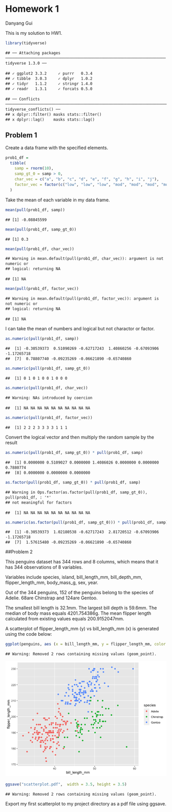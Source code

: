 Homework 1
================
Danyang Gui

This is my solution to HW1.

``` r
library(tidyverse)
```

    ## ── Attaching packages ────────────────────────────────────────────────────────────────────── tidyverse 1.3.0 ──

    ## ✓ ggplot2 3.3.2     ✓ purrr   0.3.4
    ## ✓ tibble  3.0.3     ✓ dplyr   1.0.2
    ## ✓ tidyr   1.1.2     ✓ stringr 1.4.0
    ## ✓ readr   1.3.1     ✓ forcats 0.5.0

    ## ── Conflicts ───────────────────────────────────────────────────────────────────────── tidyverse_conflicts() ──
    ## x dplyr::filter() masks stats::filter()
    ## x dplyr::lag()    masks stats::lag()

## Problem 1

Create a data frame with the specified elements.

``` r
prob1_df = 
  tibble(
    samp = rnorm(10),
    samp_gt_0 = samp > 0,
    char_vec = c("a", "b", "c", "d", "e", "f", "g", "h", "i", "j"),
    factor_vec = factor(c("low", "low", "low", "mod", "mod", "mod", "mod", "high", "high", "high"))
  )
```

Take the mean of each variable in my data frame.

``` r
mean(pull(prob1_df, samp))
```

    ## [1] -0.08845599

``` r
mean(pull(prob1_df, samp_gt_0))
```

    ## [1] 0.3

``` r
mean(pull(prob1_df, char_vec))
```

    ## Warning in mean.default(pull(prob1_df, char_vec)): argument is not numeric or
    ## logical: returning NA

    ## [1] NA

``` r
mean(pull(prob1_df, factor_vec))
```

    ## Warning in mean.default(pull(prob1_df, factor_vec)): argument is not numeric or
    ## logical: returning NA

    ## [1] NA

I can take the mean of numbers and logical but not charactor or factor.

``` r
as.numeric(pull(prob1_df, samp))
```

    ##  [1] -0.30539373  0.51090269 -0.62717243  1.40860256 -0.67093906 -1.17265718
    ##  [7]  0.78807740 -0.09235269 -0.06621890 -0.65740860

``` r
as.numeric(pull(prob1_df, samp_gt_0))
```

    ##  [1] 0 1 0 1 0 0 1 0 0 0

``` r
as.numeric(pull(prob1_df, char_vec))
```

    ## Warning: NAs introduced by coercion

    ##  [1] NA NA NA NA NA NA NA NA NA NA

``` r
as.numeric(pull(prob1_df, factor_vec))
```

    ##  [1] 2 2 2 3 3 3 3 1 1 1

Convert the logical vector and then multiply the random sample by the
result

``` r
as.numeric(pull(prob1_df, samp_gt_0)) * pull(prob1_df, samp)
```

    ##  [1] 0.0000000 0.5109027 0.0000000 1.4086026 0.0000000 0.0000000 0.7880774
    ##  [8] 0.0000000 0.0000000 0.0000000

``` r
as.factor(pull(prob1_df, samp_gt_0)) * pull(prob1_df, samp)
```

    ## Warning in Ops.factor(as.factor(pull(prob1_df, samp_gt_0)), pull(prob1_df, : '*'
    ## not meaningful for factors

    ##  [1] NA NA NA NA NA NA NA NA NA NA

``` r
as.numeric(as.factor(pull(prob1_df, samp_gt_0))) * pull(prob1_df, samp)
```

    ##  [1] -0.30539373  1.02180538 -0.62717243  2.81720512 -0.67093906 -1.17265718
    ##  [7]  1.57615480 -0.09235269 -0.06621890 -0.65740860

\#\#Problem 2

This penguins dataset has 344 rows and 8 columns, which means that it
has 344 observations of 8 variables.

Variables include species, island, bill\_length\_mm, bill\_depth\_mm,
flipper\_length\_mm, body\_mass\_g, sex, year.

Out of the 344 penguins, 152 of the penguins belong to the species of
Adelie. 68are Chinstrap and 124are Gentoo.

The smallest bill length is 32.1mm. The largest bill depth is 59.6mm.
The median of body mass equals 4201.754386g. The mean flipper length
calculated from existing values equals 200.9152047mm.

A scatterplot of flipper\_length\_mm (y) vs bill\_length\_mm (x) is
generated using the code below:

``` r
ggplot(penguins, aes (x = bill_length_mm, y = flipper_length_mm, color = species)) + geom_point()
```

    ## Warning: Removed 2 rows containing missing values (geom_point).

![](p8105_hw1_dg3187_files/figure-gfm/unnamed-chunk-2-1.png)<!-- -->

``` r
ggsave("scatterplot.pdf",  width = 3.5, height = 3.5)
```

    ## Warning: Removed 2 rows containing missing values (geom_point).

Export my first scatterplot to my project directory as a pdf file using
ggsave.
